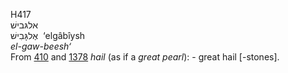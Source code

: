 H417  
אלגּבישׁ  
אֶלגָּבִישׁ ‎ ‘elgâbı̂ysh  
*el-gaw-beesh‘*  
From [410](h0410) and [1378](h1378) *hail* (as if a *great* *pearl*): -
great hail \[-stones\].  
